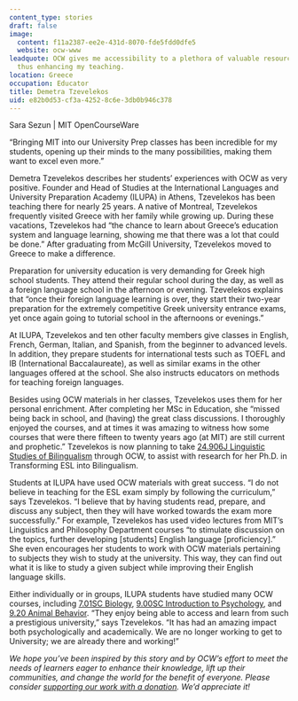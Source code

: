 ```yaml
---
content_type: stories
draft: false
image:
  content: f11a2387-ee2e-431d-8070-fde5fdd0dfe5
  website: ocw-www
leadquote: OCW gives me accessibility to a plethora of valuable resources and courses,
  thus enhancing my teaching.
location: Greece
occupation: Educator
title: Demetra Tzevelekos
uid: e82b0d53-cf3a-4252-8c6e-3db0b946c378
---
```

Sara Sezun | MIT OpenCourseWare

“Bringing MIT into our University Prep classes has been incredible for my students, opening up their minds to the many possibilities, making them want to excel even more.”

Demetra Tzevelekos describes her students’ experiences with OCW as very positive. Founder and Head of Studies at the International Languages and University Preparation Academy (ILUPA) in Athens, Tzevelekos has been teaching there for nearly 25 years. A native of Montreal, Tzevelekos frequently visited Greece with her family while growing up. During these vacations, Tzevelekos had “the chance to learn about Greece’s education system and language learning, showing me that there was a lot that could be done.” After graduating from McGill University, Tzevelekos moved to Greece to make a difference.

Preparation for university education is very demanding for Greek high school students. They attend their regular school during the day, as well as a foreign language school in the afternoon or evening. Tzevelekos explains that “once their foreign language learning is over, they start their two-year preparation for the extremely competitive Greek university entrance exams, yet once again going to tutorial school in the afternoons or evenings.”

At ILUPA, Tzevelekos and ten other faculty members give classes in English, French, German, Italian, and Spanish, from the beginner to advanced levels. In addition, they prepare students for international tests such as TOEFL and IB (International Baccalaureate), as well as similar exams in the other languages offered at the school. She also instructs educators on methods for teaching foreign languages.

Besides using OCW materials in her classes, Tzevelekos uses them for her personal enrichment. After completing her MSc in Education, she “missed being back in school, and (having) the great class discussions. I thoroughly enjoyed the courses, and at times it was amazing to witness how some courses that were there fifteen to twenty years ago (at MIT) are still current and prophetic.” Tzevelekos is now planning to take [24.906J Linguistic Studies of Bilingualism](/courses/24-906j-linguistic-studies-of-bilingualism-fall-2012) through OCW, to assist with research for her Ph.D. in Transforming ESL into Bilingualism.

Students at ILUPA have used OCW materials with great success. “I do not believe in teaching for the ESL exam simply by following the curriculum,” says Tzevelekos. “I believe that by having students read, prepare, and discuss any subject, then they will have worked towards the exam more successfully.” For example, Tzevelekos has used video lectures from MIT’s Linguistics and Philosophy Department courses “to stimulate discussion on the topics, further developing \[students\] English language \[proficiency\].” She even encourages her students to work with OCW materials pertaining to subjects they wish to study at the university. This way, they can find out what it is like to study a given subject while improving their English language skills.

Either individually or in groups, ILUPA students have studied many OCW courses, including [7.01SC Biology](/courses/7-01sc-fundamentals-of-biology-fall-2011), [9.00SC Introduction to Psychology](/courses/9-00sc-introduction-to-psychology-fall-2011), and [9.20 Animal Behavior](/courses/9-20-animal-behavior-fall-2013). “They enjoy being able to access and learn from such a prestigious university,” says Tzevelekos. “It has had an amazing impact both psychologically and academically. We are no longer working to get to University; we are already there and working!”

  
  
*We hope you’ve been inspired by this story and by OCW’s effort to meet the needs of learners eager to enhance their knowledge, lift up their communities, and change the world for the benefit of everyone. Please consider* [*supporting our work with a donation*](https://giving.mit.edu/give/to/ocw/?utm_source=site&utm_medium=ocwstories&utm_campaign=donate&utm_content=tzevelekos)*. We’d appreciate it!*